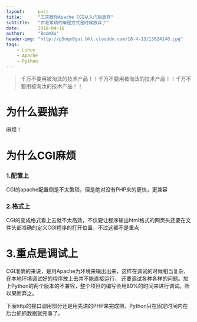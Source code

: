 ```yaml
---
layout:     post
title:      "三天教你Apache CGI从入门到放弃"
subtitle:   "古老繁琐的编程方式是时候放弃了"
date:       2018-04-16
author:     "BoomXu"
header-img: "http://p5oqx8gut.bkt.clouddn.com/18-4-13/13824140.jpg"
tags:
    - Linux
    - Apache
    - Python
---
```


> 千万不要用被淘汰的技术产品！！千万不要用被淘汰的技术产品！！千万不要用被淘汰的技术产品！！

# 为什么要抛弃

麻烦！

# 为什么CGI麻烦

### 1.配置上

CGI的apache配置倒是不太繁琐，但是绝对没有PHP来的更快，更兼容

### 2.格式上

CGI的变成格式看上去就不太高效，不仅要让程序输出html格式的网页头还要在文件头部准确的定义CGI程序的打开位置，不过这都不是重点

# 3.重点是调试上

CGI准确的来说，是用Apache为环境来输出出来，这样在调试的时候相当复杂，在本地环境调试好的程序放上去并不能直接运行， 还要调试各种各样的问题。加上Python的两个版本的不兼容，整个项目的编写会用80%的时间来进行调试。所以果断弃之。


下面http的接口调用部分还是用先进的PHP来完成把，Python只在固定时间内在后台抓抓数据就完事了。